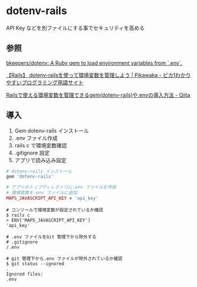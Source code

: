 # dotenv-rails

API Key などを別ファイルにする事でセキュリティを高める

## 参照

[bkeepers/dotenv: A Ruby gem to load environment variables from \`\.env\`\.](https://github.com/bkeepers/dotenv)

[【Rails】 dotenv\-railsを使って環境変数を管理しよう \| Pikawaka \- ピカ1わかりやすいプログラミング用語サイト](https://pikawaka.com/rails/dotenv-rails)

[Railsで使える環境変数を管理できるgem\(dotenv\-rails\)や\.envの導入方法 \- Qiita](https://qiita.com/ryosuketter/items/ceb592dc6b23a20e51b5)

## 導入

1. Gem dotenv-rails インストール
2. .env ファイル作成
3. rails c で環境変数確認
4. .gitignore 設定
5. アプリで読み込み設定

```Ruby
# dotenv-rails インストール
gem 'dotenv-rails'
```

```Ruby
# アプリのトップディレクトリに.env ファイルを作成
# 環境変数を.env ファイルに追加
MAPS_JAVASCRIPT_API_KEY = 'api_key'
```

```Shell
# コンソールで環境変数が設定されているか確認
$ rails c
> ENV['MAPS_JAVASCRIPT_API_KEY']
'api_key'
```

```Git
# .env ファイルをGit 管理下から除外する
# .gitignore
/.env
```

```Shell
# git 管理下から.env ファイルが除外されているか確認
$ git status --ignored
.
Ignored files:
.env
```
